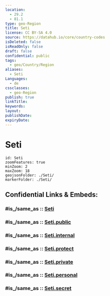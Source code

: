 ```yaml
---
location:
  - 29.2
  - 81.1
type: geo-Region
title: Seti
license: CC BY-SA 4.0
source: https://datahub.io/core/country-codes
isDeleted: false
isReadOnly: false
draft: false
confidential: public
tags:
  - geo/Country/Region
aliases:
  - Seti
Languages:
  - de
cssclasses:
  - geo-Region
publish: true
linkTitle:
keywords:
layout:
publishDate:
expiryDate:
---
```


# Seti

```leaflet
id: Seti
zoomFeatures: true 
minZoom: 2 
maxZoom: 18
geojsonFolder: ./Seti/
markerFolder: ./Seti/
```


## Confidential Links & Embeds: 

### #is_/same_as :: [Seti](/_Standards/Earth/Continent/Asia/Indian_Subcontinent/Nepal/Regions~Nepal/Nepal~Far-West/counties~Far-Western/Seti.md) 

### #is_/same_as :: [Seti.public](/_public/Earth/Continent/Asia/Indian_Subcontinent/Nepal/Regions~Nepal/Nepal~Far-West/counties~Far-Western/Seti.public.md) 

### #is_/same_as :: [Seti.internal](/_internal/Earth/Continent/Asia/Indian_Subcontinent/Nepal/Regions~Nepal/Nepal~Far-West/counties~Far-Western/Seti.internal.md) 

### #is_/same_as :: [Seti.protect](/_protect/Earth/Continent/Asia/Indian_Subcontinent/Nepal/Regions~Nepal/Nepal~Far-West/counties~Far-Western/Seti.protect.md) 

### #is_/same_as :: [Seti.private](/_private/Earth/Continent/Asia/Indian_Subcontinent/Nepal/Regions~Nepal/Nepal~Far-West/counties~Far-Western/Seti.private.md) 

### #is_/same_as :: [Seti.personal](/_personal/Earth/Continent/Asia/Indian_Subcontinent/Nepal/Regions~Nepal/Nepal~Far-West/counties~Far-Western/Seti.personal.md) 

### #is_/same_as :: [Seti.secret](/_secret/Earth/Continent/Asia/Indian_Subcontinent/Nepal/Regions~Nepal/Nepal~Far-West/counties~Far-Western/Seti.secret.md)

